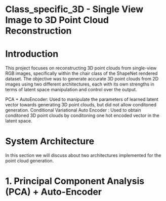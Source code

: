 # Class_specific_3D - Single View Image to 3D Point Cloud Reconstruction

# Introduction
This project focuses on reconstructing 3D point clouds from single-view RGB images, specifically within the chair class of the ShapeNet rendered dataset. The objective was to generate accurate 3D point clouds from 2D images using two different architectures, each with its own strengths in terms of latent space manipulation and control over the output.

PCA + AutoEncoder: Used to manipulate the parameters of learned latent vector towards generating 3D point clouds, but did not allow conditoned generation.
Conditional Variational Auto Encoder : Used to obtain conditoned 3D point clouds by conditoning one hot encoded vector in the latent space.


# System Architecture
In this section we will discuss about two architectures implemented for the point cloud generation.

# 1. Principal Component Analysis (PCA) + Auto-Encoder
